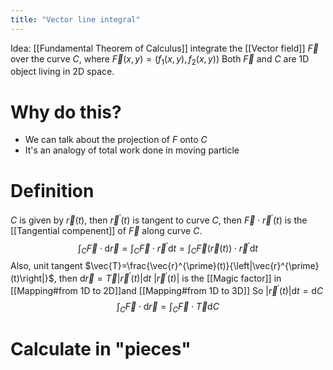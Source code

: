 ```yaml
---
title: "Vector line integral"
---
```

Idea: [[Fundamental Theorem of Calculus]]
integrate the [[Vector field]] $\vec{F}$ over the curve $C$, where $\vec{F}(x, y)=\left(f_{1}(x, y), f_{2}(x, y)\right)$
Both $\vec{F}$ and $C$ are 1D object living in 2D space.

# Why do this?
* We can talk about the projection of $F$ onto $C$
* It's an analogy of total work done in moving particle
# Definition
$C$ is given by $\vec{r}(t)$, then $\vec{r}^{\prime}(t)$ is tangent to curve $C$, then $\vec{F} \cdot \vec{r}^{\prime}(t)$ is the [[Tangential compenent]] of $\vec{F}$ along curve $C$.
$$\int_{C} \vec{F} \cdot \mathrm{d} \vec{r}=\int_{C} \vec{F} \cdot \vec{r}^{\prime} \mathrm{d} t=\int_{C} \vec{F}(\vec{r}(t)) \cdot \vec{r}^{\prime} \mathrm{d} t$$
Also, unit tangent $\vec{T}=\frac{\vec{r}^{\prime}(t)}{\left|\vec{r}^{\prime}(t)\right|}$, then $\mathrm{d}\vec{r}=\vec{T}\left|\vec{r}^{\prime}(t)\right|\mathrm{d}t$
$\left|\vec{r}^{\prime}(t)\right|$ is the [[Magic factor]] in [[Mapping#from 1D to 2D]]and [[Mapping#from 1D to 3D]]
So $\left|\vec{r}^{\prime}(t)\right|\mathrm{d}t = \mathrm{d}C$
$$\int_{C} \vec{F} \cdot \mathrm{d} \vec{r}=\int_{C} \vec{F} \cdot \vec{T} \mathrm{d} C$$
# Calculate in "pieces"
